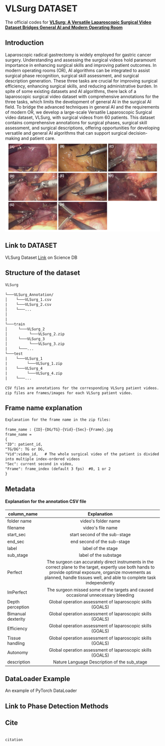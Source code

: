 # VLSurg DATASET

The official codes for [**VLSurg: A Versatile Laparoscopic Surgical Video Dataset Bridges General AI and Modern Operating Room**](linktopaper)

## Introduction 

Laparoscopic radical gastrectomy is widely employed for gastric cancer surgery. Understanding and assessing the surgical
videos hold paramount importance in enhancing surgical skills and improving patient outcomes. In modern operating rooms
(OR), AI algorithms can be integrated to assist surgical phase recognition, surgical skill assessment, and surgical description
generation. These three tasks are crucial for improving surgical efficiency, enhancing surgical skills, and reducing administrative
burden. In spite of some existing datasets and AI algorithms, there lack of a laparoscopic surgical video dataset with
comprehensive annotations for the three tasks, which limits the development of general AI in the surgical AI field. To bridge
the advanced techniques in general AI and the requirements of modern OR, we develop a large-scale Versatile Laparoscopic
Surgical video dataset, VLSurg, with surgical videos from 60 patients. This dataset contains comprehensive annotations for
surgical phases, surgical skill assessment, and surgical descriptions, offering opportunities for developing versatile and general
AI algorithms that can support surgical decision-making and patient care.
![avatar](/imgs/img_1.png)


## Link to DATASET

VLSurg Dataset [Link](https://www.scidb.cn/en/anonymous/TkJiMml5) on Science DB

## Structure of the dataset
```
VLSurg  

└───VLSurg_Annotation/
│    └───VLSurg_1.csv
|    └───VLSurg_2.csv 
│    └───...  
│       
|
└───train
│     └───VLSurg_2
│          └───VLSurg_2.zip
│     └───VLSurg_3
│          └───VLSurg_3.zip
|     └───...
└───test
|    └───VLSurg_1
|         └───VLSurg_1.zip
|    └───VLSurg_4
|         └───VLSurg_4.zip
|    └───...

CSV files are annotations for the corresponding VLSurg patient videos.
zip files are frames/images for each VLSurg patient video.
```


## Frame name explanation
```
Explanation for the frame name in the zip files:  

frame_name : {ID}-{DG/TG}-{Vid}-{Sec}-{Frame}.jpg  
frame_name =   
{  
"ID": patient_id,   
"TG/DG": TG or DG,  
"Vid":video_id,   # The whole surgical video of the patient is divided into multiple index-ordered videos 
"Sec": current second in video,  
"Frame": frame_index (default 3 fps)  #0, 1 or 2 
}
```

## Metadata
												
#### Explanation for the annotation CSV file

|column_name|Explanation|
|--|:--:|
folder name	| video's folder name
filename|video's file name
start_sec|start second of the sub-stage
end_sec|end second of the sub-stage
label|label of the stage
sub_stage|label of the substage
Perfect|The surgeon can accurately direct instruments in the correct plane to the target, expertly use both hands to provide optimal exposure, organize movements as planned, handle tissues well, and able to complete task independently
ImPerfect|The surgeon missed some of the targets and caused occasional unnecessary bleeding
Depth perception|Global operation assessment of laparoscopic skills (GOALS)
Bimanual dexterity|Global operation assessment of laparoscopic skills (GOALS)
Efficiency|Global operation assessment of laparoscopic skills (GOALS)
Tissue handling|Global operation assessment of laparoscopic skills (GOALS)
Autonomy|Global operation assessment of laparoscopic skills (GOALS)
description| Nature Language Description of the sub_stage

## DataLoader Example
An example of PyTorch DataLoader

## Link to Phase Detection Methods


## Cite
```
   
citation   
   
```
